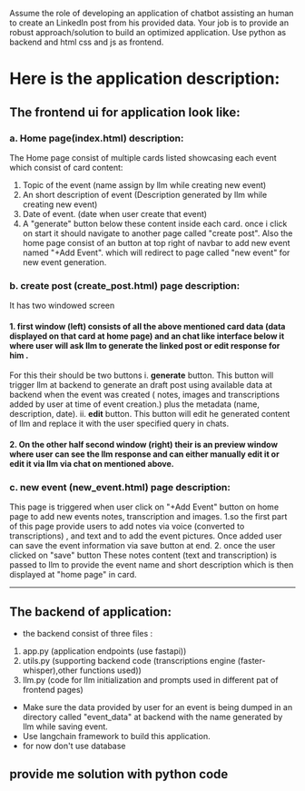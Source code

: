 Assume the role of developing an application of chatbot assisting an human to create an LinkedIn post from his provided data. Your job is to provide an robust approach/solution to build an optimized application. Use python as backend and html css and js as frontend.
 
# Here is the application description: 

## The frontend ui for application look like:  

### a. Home page(index.html) description:
The Home page consist of multiple cards listed showcasing each event which consist of card content: 
1. Topic of the event (name assign by llm  while creating new event) 
2. An short description of event  (Description generated by llm while creating new event) 
3. Date of event. (date when user create that event) 
4. A "generate" button below these content inside each card. once i click on start it should navigate to another page called "create post". 
Also the home page consist of an button  at top right of navbar to add new event named "+Add Event". which will redirect to page called "new event" for new event generation.

### b. create post (create_post.html) page description:
 It has two windowed screen 
#### 1. first window (left) consists of all the above mentioned card data (data displayed on that card at home page) and an chat like interface below it where user will ask llm to generate the linked post or edit response for him . 
For this their should be two buttons 
i. **generate** button. This button will trigger llm at backend to generate an draft post using available data at backend when the event was created ( notes, images and transcriptions added by user at time of event creation.) plus the metadata (name, description, date).
ii. **edit** button. This button will edit he generated content of llm and replace it with the user specified query in chats. 
#### 2. On the other half second window (right) their is an preview window where user can see the llm response and can either manually edit it or edit it via llm via chat on mentioned above.

### c. new event (new_event.html) page description:
This page is triggered when user click on "+Add Event" button on home page to add new events notes, transcription and images. 
1.so the first part of this page provide users to add notes via voice (converted to transcriptions) , and text and to add the event pictures. Once added user can save the event information via save button at end.
2. once the user clicked on "save" button These notes content (text and transcription) is  passed to llm to provide the event name and short description which is then displayed at "home page" in card. 

---

## The backend of application:
- the backend consist of three files : 
1. app.py (application endpoints (use fastapi))
2. utils.py (supporting backend code (transcriptions engine (faster-whisper),other functions used))
3. llm.py (code for llm initialization and prompts used in different pat of frontend pages)
- Make sure the data provided by user for an event is being dumped in an directory called "event_data" at backend with the name generated by llm while saving event.
- Use langchain  framework to build this application.
- for now don't use database

## provide me solution with python code